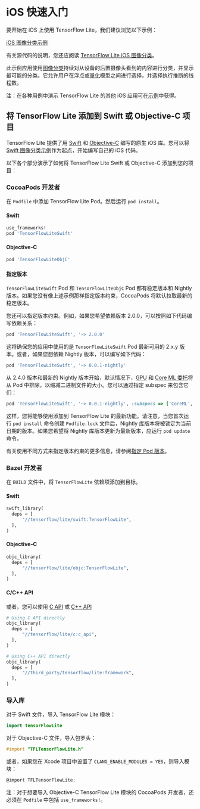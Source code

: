 # iOS 快速入门

要开始在 iOS 上使用 TensorFlow Lite，我们建议浏览以下示例：

<a class="button button-primary" href="https://github.com/tensorflow/examples/tree/master/lite/examples/image_classification/ios">iOS 图像分类示例</a>

有关源代码的说明，您还应阅读 [TensorFlow Lite iOS 图像分类](https://github.com/tensorflow/examples/blob/master/lite/examples/image_classification/ios/EXPLORE_THE_CODE.md)。

此示例应用使用[图像分类](https://www.tensorflow.org/lite/examples/image_classification/overview)持续对从设备的后置摄像头看到的内容进行分类，并显示最可能的分类。它允许用户在浮点或[量化](https://www.tensorflow.org/lite/performance/post_training_quantization)模型之间进行选择，并选择执行推断的线程数。

注：在各种用例中演示 TensorFlow Lite 的其他 iOS 应用可在[示例](https://www.tensorflow.org/lite/examples)中获得。

## 将 TensorFlow Lite 添加到 Swift 或 Objective-C 项目

TensorFlow Lite 提供了用 [Swift](https://github.com/tensorflow/tensorflow/tree/master/tensorflow/lite/swift) 和 [Objective-C](https://github.com/tensorflow/tensorflow/tree/master/tensorflow/lite/objc) 编写的原生 iOS 库。您可以将 [Swift 图像分类示例](https://github.com/tensorflow/examples/tree/master/lite/examples/image_classification/ios)作为起点，开始编写自己的 iOS 代码。

以下各个部分演示了如何将 TensorFlow Lite Swift 或 Objective-C 添加到您的项目：

### CocoaPods 开发者

在 `Podfile` 中添加 TensorFlow Lite Pod。然后运行 `pod install`。

#### Swift

```ruby
use_frameworks!
pod 'TensorFlowLiteSwift'
```

#### Objective-C

```ruby
pod 'TensorFlowLiteObjC'
```

#### 指定版本

`TensorFlowLiteSwift` Pod 和 `TensorFlowLiteObjC` Pod 都有稳定版本和 Nightly 版本。如果您没有像上述示例那样指定版本约束，CocoaPods 将默认拉取最新的稳定版本。

您还可以指定版本约束。例如，如果您希望依赖版本 2.0.0，可以按照如下代码编写依赖关系：

```ruby
pod 'TensorFlowLiteSwift', '~> 2.0.0'
```

这将确保您的应用中使用的是 `TensorFlowLiteSwift` Pod 最新可用的 2.x.y 版本。或者，如果您想依赖 Nightly 版本，可以编写如下代码：

```ruby
pod 'TensorFlowLiteSwift', '~> 0.0.1-nightly'
```

从 2.4.0 版本和最新的 Nightly 版本开始，默认情况下，[GPU](https://www.tensorflow.org/lite/performance/gpu) 和 [Core ML 委托](https://www.tensorflow.org/lite/performance/coreml_delegate)将从 Pod 中排除，以缩减二进制文件的大小。您可以通过指定 subspec 来包含它们：

```ruby
pod 'TensorFlowLiteSwift', '~> 0.0.1-nightly', :subspecs => ['CoreML', 'Metal']
```

这样，您将能够使用添加到 TensorFlow Lite 的最新功能。请注意，当您首次运行 `pod install` 命令创建 `Podfile.lock` 文件后，Nightly 库版本将被锁定为当前日期的版本。如果您希望将 Nightly 库版本更新为最新版本，应运行 `pod update` 命令。

有关使用不同方式来指定版本约束的更多信息，请参阅[指定 Pod 版本](https://guides.cocoapods.org/using/the-podfile.html#specifying-pod-versions)。

### Bazel 开发者

在 `BUILD` 文件中，将 `TensorFlowLite` 依赖项添加到目标。

#### Swift

```python
swift_library(
  deps = [
      "//tensorflow/lite/swift:TensorFlowLite",
  ],
)
```

#### Objective-C

```python
objc_library(
  deps = [
      "//tensorflow/lite/objc:TensorFlowLite",
  ],
)
```

#### C/C++ API

或者，您可以使用 [C API](https://www.tensorflow.org/code/tensorflow/lite/c/c_api.h) 或 [C++ API](https://tensorflow.org/lite/api_docs/cc)

```python
# Using C API directly
objc_library(
  deps = [
      "//tensorflow/lite/c:c_api",
  ],
)

# Using C++ API directly
objc_library(
  deps = [
      "//third_party/tensorflow/lite:framework",
  ],
)
```

### 导入库

对于 Swift 文件，导入 TensorFlow Lite 模块：

```swift
import TensorFlowLite
```

对于 Objective-C 文件，导入包罗头：

```objectivec
#import "TFLTensorFlowLite.h"
```

或者，如果您在 Xcode 项目中设置了 `CLANG_ENABLE_MODULES = YES`，则导入模块：

```objectivec
@import TFLTensorFlowLite;
```

注：对于想要导入 Objective-C TensorFlow Lite 模块的 CocoaPods 开发者，还必须在 `Podfile` 中包括 `use_frameworks!`。
